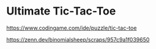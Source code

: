 # Ultimate Tic-Tac-Toe

https://www.codingame.com/ide/puzzle/tic-tac-toe



https://zenn.dev/binomialsheep/scraps/957c9a1f039650